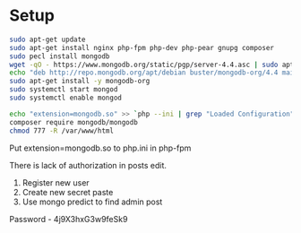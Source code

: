 


# Setup
```bash
sudo apt-get update
sudo apt-get install nginx php-fpm php-dev php-pear gnupg composer
sudo pecl install mongodb
wget -qO - https://www.mongodb.org/static/pgp/server-4.4.asc | sudo apt-key add -
echo "deb http://repo.mongodb.org/apt/debian buster/mongodb-org/4.4 main" | sudo tee /etc/apt/sources.list.d/mongodb-org-4.4.list
sudo apt-get install -y mongodb-org
sudo systemctl start mongod
sudo systemctl enable mongod

echo "extension=mongodb.so" >> `php --ini | grep "Loaded Configuration" | sed -e "s|.*:\s*||"`
composer require mongodb/mongodb
chmod 777 -R /var/www/html
```


Put extension=mongodb.so to php.ini in php-fpm


There is lack of authorization in posts edit. 
1. Register new user
2. Create new secret paste
3. Use mongo predict to find admin post

Password - 4j9X3hxG3w9feSk9